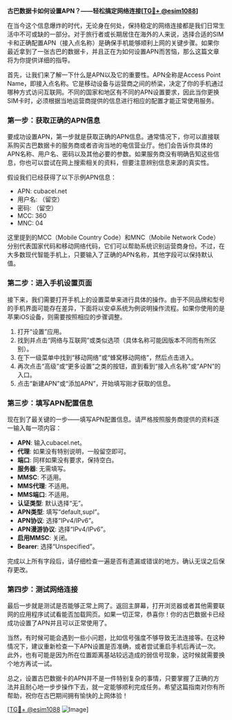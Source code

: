 **古巴数据卡如何设置APN？——轻松搞定网络连接[[TG💪+ @esim1088](https://t.me/s/esim1088)]**

在当今这个信息爆炸的时代，无论身在何处，保持稳定的网络连接都是我们日常生活中不可或缺的一部分。对于旅行者或长期居住在海外的人来说，选择合适的SIM卡和正确配置APN（接入点名称）是确保手机能够顺利上网的关键步骤。如果你最近拿到了一张古巴的数据卡，并且正在为如何设置APN而苦恼，那么这篇文章将为你提供详细的指导。

首先，让我们来了解一下什么是APN以及它的重要性。APN全称是Access Point Name，即接入点名称。它是移动设备与运营商之间的桥梁，决定了你的手机通过哪种方式访问互联网。不同的国家和地区有不同的APN设置要求，因此当你更换SIM卡时，必须根据当地运营商提供的信息进行相应的配置才能正常使用服务。

### 第一步：获取正确的APN信息

要成功设置APN，第一步就是获取正确的APN信息。通常情况下，你可以直接联系购买古巴数据卡的服务商或者咨询当地的电信营业厅。他们会告诉你具体的APN名称、用户名、密码以及其他必要的参数。如果服务商没有明确告知这些信息，你也可以尝试在网上搜索相关的资料，但要注意辨别信息来源的真实性。

假设我们已经获得了以下示例APN信息：
- APN: cubacel.net
- 用户名: （留空）
- 密码: （留空）
- MCC: 360
- MNC: 04

这里提到的MCC（Mobile Country Code）和MNC（Mobile Network Code）分别代表国家代码和移动网络代码，它们可以帮助系统识别运营商身份。不过，在大多数现代智能手机上，只要输入了正确的APN名称，其他字段可以保持默认值。

### 第二步：进入手机设置页面

接下来，我们需要打开手机上的设置菜单来进行具体的操作。由于不同品牌和型号的手机界面可能存在差异，下面将以安卓系统为例说明操作流程。如果你使用的是苹果iOS设备，则需要按照相应的步骤调整。

1. 打开“设置”应用。
2. 找到并点击“网络与互联网”或类似选项（具体名称可能因版本不同而有所区别）。
3. 在下一级菜单中找到“移动网络”或“蜂窝移动网络”，然后点击进入。
4. 再次点击“高级”或“更多设置”之类的按钮，直到看到“接入点名称”或“APN”的入口。
5. 点击“新建APN”或“添加APN”，开始填写刚才获取的信息。

### 第三步：填写APN配置信息

现在到了最关键的一步——填写APN配置信息。请严格按照服务商提供的资料逐一输入每一项内容：

- **APN**: 输入cubacel.net。
- **代理**: 如果没有特别说明，一般留空即可。
- **端口**: 同样如果没有要求，保持空白。
- **服务器**: 无需填写。
- **MMSC**: 不适用。
- **MMS代理**: 不适用。
- **MMS端口**: 不适用。
- **认证类型**: 默认选择“无”。
- **APN类型**: 填写“default,supl”。
- **APN协议**: 选择“IPv4/IPv6”。
- **APN漫游协议**: 选择“IPv4/IPv6”。
- **启用MMSC**: 关闭。
- **Bearer**: 选择“Unspecified”。

完成以上所有字段后，请仔细检查一遍是否有遗漏或错误的地方。确认无误之后保存更改。

### 第四步：测试网络连接

最后一步就是测试是否能够正常上网了。返回主屏幕，打开浏览器或者其他需要联网的应用程序试试看能否加载网页。如果一切正常，恭喜你！你的古巴数据卡已经成功设置了APN并且可以正常使用了。

当然，有时候可能会遇到一些小问题，比如信号强度不够导致无法连接等。在这种情况下，建议重新检查一下APN设置是否准确，或者尝试重启手机后再试一次。此外，也有可能是因为所在位置距离基站较远造成的弱信号现象，这时候就需要换个地方再试一试。

总之，设置古巴数据卡的APN并不是一件特别复杂的事情，只要掌握了正确的方法并且耐心地一步步操作下去，就一定能够顺利完成任务。希望这篇指南对你有所帮助，祝你在古巴期间拥有愉快的上网体验！

[[TG💪+ @esim1088](https://t.me/s/esim1088) ![Image](https://i.postimg.cc/4NQfJmqS/Snipaste-2025-05-13-00-14-12.png)]